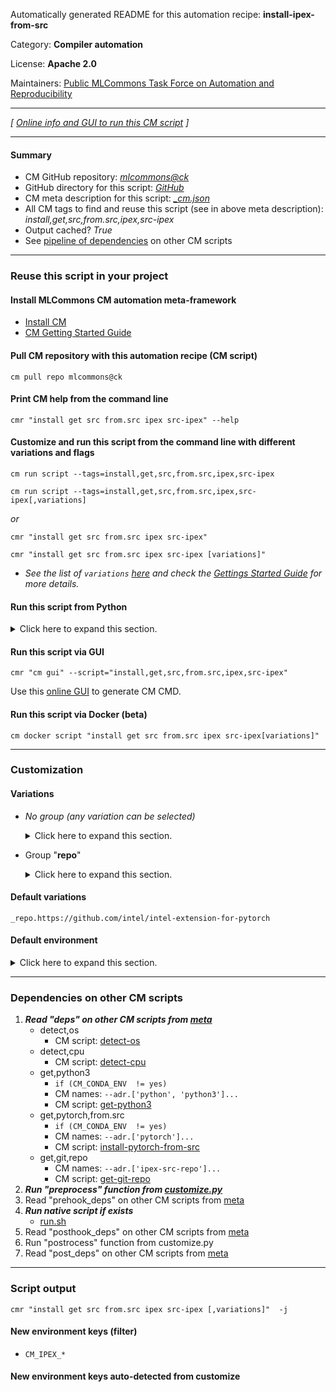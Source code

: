 Automatically generated README for this automation recipe: **install-ipex-from-src**

Category: **Compiler automation**

License: **Apache 2.0**

Maintainers: [Public MLCommons Task Force on Automation and Reproducibility](https://github.com/mlcommons/ck/blob/master/docs/taskforce.md)

---
*[ [Online info and GUI to run this CM script](https://access.cknowledge.org/playground/?action=scripts&name=install-ipex-from-src,09364fff2bf04516) ]*

---
#### Summary

* CM GitHub repository: *[mlcommons@ck](https://github.com/mlcommons/ck/tree/dev/cm-mlops)*
* GitHub directory for this script: *[GitHub](https://github.com/mlcommons/ck/tree/dev/cm-mlops/script/install-ipex-from-src)*
* CM meta description for this script: *[_cm.json](_cm.json)*
* All CM tags to find and reuse this script (see in above meta description): *install,get,src,from.src,ipex,src-ipex*
* Output cached? *True*
* See [pipeline of dependencies](#dependencies-on-other-cm-scripts) on other CM scripts


---
### Reuse this script in your project

#### Install MLCommons CM automation meta-framework

* [Install CM](https://access.cknowledge.org/playground/?action=install)
* [CM Getting Started Guide](https://github.com/mlcommons/ck/blob/master/docs/getting-started.md)

#### Pull CM repository with this automation recipe (CM script)

```cm pull repo mlcommons@ck```

#### Print CM help from the command line

````cmr "install get src from.src ipex src-ipex" --help````

#### Customize and run this script from the command line with different variations and flags

`cm run script --tags=install,get,src,from.src,ipex,src-ipex`

`cm run script --tags=install,get,src,from.src,ipex,src-ipex[,variations] `

*or*

`cmr "install get src from.src ipex src-ipex"`

`cmr "install get src from.src ipex src-ipex [variations]" `


* *See the list of `variations` [here](#variations) and check the [Gettings Started Guide](https://github.com/mlcommons/ck/blob/dev/docs/getting-started.md) for more details.*

#### Run this script from Python

<details>
<summary>Click here to expand this section.</summary>

```python

import cmind

r = cmind.access({'action':'run'
                  'automation':'script',
                  'tags':'install,get,src,from.src,ipex,src-ipex'
                  'out':'con',
                  ...
                  (other input keys for this script)
                  ...
                 })

if r['return']>0:
    print (r['error'])

```

</details>


#### Run this script via GUI

```cmr "cm gui" --script="install,get,src,from.src,ipex,src-ipex"```

Use this [online GUI](https://cKnowledge.org/cm-gui/?tags=install,get,src,from.src,ipex,src-ipex) to generate CM CMD.

#### Run this script via Docker (beta)

`cm docker script "install get src from.src ipex src-ipex[variations]" `

___
### Customization


#### Variations

  * *No group (any variation can be selected)*
    <details>
    <summary>Click here to expand this section.</summary>

    * `_branch.#`
      - Environment variables:
        - *CM_GIT_CHECKOUT*: `#`
      - Workflow:
    * `_for-intel-mlperf-inference-v3.1-gptj`
      - Environment variables:
        - *CM_CONDA_ENV*: `yes`
      - Workflow:
        1. ***Read "deps" on other CM scripts***
           * get,conda,_name.gptj-pt
             * CM names: `--adr.['conda']...`
             - CM script: [get-conda](https://github.com/mlcommons/ck/tree/master/cm-mlops/script/get-conda)
           * get,generic,conda-package,_package.python
             * CM names: `--adr.['conda-package', 'python3']...`
             - CM script: [install-generic-conda-package](https://github.com/mlcommons/ck/tree/master/cm-mlops/script/install-generic-conda-package)
           * get,generic,conda-package,_package.wheel,_source.conda-forge
             * CM names: `--adr.['conda-package', 'wheel']...`
             - CM script: [install-generic-conda-package](https://github.com/mlcommons/ck/tree/master/cm-mlops/script/install-generic-conda-package)
           * get,generic,conda-package,_package.setuptools,_source.conda-forge
             * CM names: `--adr.['conda-package', 'setuptools']...`
             - CM script: [install-generic-conda-package](https://github.com/mlcommons/ck/tree/master/cm-mlops/script/install-generic-conda-package)
           * install,llvm,src,_for-intel-mlperf-inference-v3.1-gptj
             - CM script: [install-llvm-src](https://github.com/mlcommons/ck/tree/master/cm-mlops/script/install-llvm-src)
    * `_sha.#`
      - Environment variables:
        - *CM_GIT_CHECKOUT_SHA*: `#`
      - Workflow:
    * `_tag.#`
      - Environment variables:
        - *CM_GIT_CHECKOUT_TAG*: `#`
      - Workflow:

    </details>


  * Group "**repo**"
    <details>
    <summary>Click here to expand this section.</summary>

    * `_repo.#`
      - Environment variables:
        - *CM_GIT_URL*: `#`
      - Workflow:
    * **`_repo.https://github.com/intel/intel-extension-for-pytorch`** (default)
      - Environment variables:
        - *CM_GIT_URL*: `https://github.com/intel/intel-extension-for-pytorch`
      - Workflow:

    </details>


#### Default variations

`_repo.https://github.com/intel/intel-extension-for-pytorch`
#### Default environment

<details>
<summary>Click here to expand this section.</summary>

These keys can be updated via `--env.KEY=VALUE` or `env` dictionary in `@input.json` or using script flags.


</details>

___
### Dependencies on other CM scripts


  1. ***Read "deps" on other CM scripts from [meta](https://github.com/mlcommons/ck/tree/dev/cm-mlops/script/install-ipex-from-src/_cm.json)***
     * detect,os
       - CM script: [detect-os](https://github.com/mlcommons/ck/tree/master/cm-mlops/script/detect-os)
     * detect,cpu
       - CM script: [detect-cpu](https://github.com/mlcommons/ck/tree/master/cm-mlops/script/detect-cpu)
     * get,python3
       * `if (CM_CONDA_ENV  != yes)`
       * CM names: `--adr.['python', 'python3']...`
       - CM script: [get-python3](https://github.com/mlcommons/ck/tree/master/cm-mlops/script/get-python3)
     * get,pytorch,from.src
       * `if (CM_CONDA_ENV  != yes)`
       * CM names: `--adr.['pytorch']...`
       - CM script: [install-pytorch-from-src](https://github.com/mlcommons/ck/tree/master/cm-mlops/script/install-pytorch-from-src)
     * get,git,repo
       * CM names: `--adr.['ipex-src-repo']...`
       - CM script: [get-git-repo](https://github.com/mlcommons/ck/tree/master/cm-mlops/script/get-git-repo)
  1. ***Run "preprocess" function from [customize.py](https://github.com/mlcommons/ck/tree/dev/cm-mlops/script/install-ipex-from-src/customize.py)***
  1. Read "prehook_deps" on other CM scripts from [meta](https://github.com/mlcommons/ck/tree/dev/cm-mlops/script/install-ipex-from-src/_cm.json)
  1. ***Run native script if exists***
     * [run.sh](https://github.com/mlcommons/ck/tree/dev/cm-mlops/script/install-ipex-from-src/run.sh)
  1. Read "posthook_deps" on other CM scripts from [meta](https://github.com/mlcommons/ck/tree/dev/cm-mlops/script/install-ipex-from-src/_cm.json)
  1. Run "postrocess" function from customize.py
  1. Read "post_deps" on other CM scripts from [meta](https://github.com/mlcommons/ck/tree/dev/cm-mlops/script/install-ipex-from-src/_cm.json)

___
### Script output
`cmr "install get src from.src ipex src-ipex [,variations]"  -j`
#### New environment keys (filter)

* `CM_IPEX_*`
#### New environment keys auto-detected from customize

